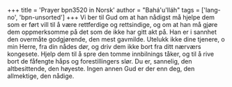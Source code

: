 +++
title = 'Prayer bpn3520 in Norsk'
author = "Bahá'u'lláh"
tags = ['lang-no', 'bpn-unsorted']
+++
Vi ber til Gud om at han nådigst må hjelpe dem som er ført vill til å være rettferdige og rettsindige, og om at han må gjøre dem oppmerksomme på det som de ikke har gitt akt på. Han er i sannhet den overmåte godgjørende, den mest gavmilde. Utelukk ikke dine tjenere, o min Herre, fra din nådes dør, og driv dem ikke bort fra ditt nærværs kongesete. Hjelp dem til å spre den tomme innbilnings tåker, og til å rive bort de fåfengte håps og forestillingers slør. Du er, sannelig, den altbesittende, den høyeste. Ingen annen Gud er der enn deg, den allmektige, den nådige.
